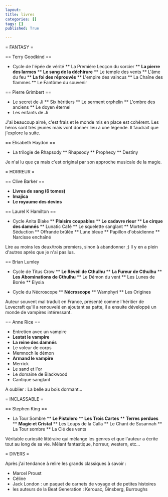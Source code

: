 ```yaml
---
layout:
title: livres
categories: []
tags: []
published: True

---
```


= FANTASY =

== Terry Goodkind ==

* Cycle de l'épée de vérité
** La Première Lecçon du sorcier
** __La pierre des larmes__
** __Le sang de la déchirure__
** Le temple des vents
** L'âme du feu
** __La foi des réprouvés__
** L'empire des vaincus
** La Chaîne des flammes
** Le Fantôme du souvenir

== Pierre Grimbert ==

* Le secret de Ji
** Six héritiers
** Le serment orphelin
** L'ombre des anciens
** Le doyen éternel
* Les enfants de Ji

J'ai beaucoup aimé, c'est frais et le monde mis en place est cohérent. Les héros sont très jeunes mais vont donner lieu à une légende. Il faudrait que j'explore la suite.


== Elisabeth Haydon ==

* La trilogie de Rhapsody
** Rhapsody
** Prophecy
** Destiny

Je n'ai lu que ça mais c'est original par son approche musicale de la magie.

= HORREUR =

== Clive Barker ==

* __Livres de sang (6 tomes)__
* __Imajica__
* __Le royaume des devins__

== Laurel K Hamilton ==

* Cycle Anita Blake
** __Plaisirs coupables__
** __Le cadavre rieur__
** __Le cirque des damnés__
** Lunatic Café
** Le squelette sanglant
** Mortelle Séduction
** Offrande brûlée
** Lune bleue
** Papillon d'obsidienne
** Narcisse enchaîné

Lire au moins les deux/trois premiers, sinon à abandonner ;)
Il y en a plein d'autres après que je n'ai pas lus.

== Brian Lumley

* Cycle de Titus Crow
** __Le Réveil de Cthulhu__
** __La Fureur de Cthulhu__
** __Les Abominations de Cthulhu__
** Le Démon du vent
** Les Lunes de Borée
** Elysia

* Cycle du Nécroscope
** __Nécroscope__
** Wamphyri
** Les Origines

Auteur souvent mal traduit en France, présenté comme l'héritier de Lovecraft qu'il a renouvelé en ajoutant sa patte, il a ensuite développé un monde de vampires intéressant.


== Anne Rice ==

* Entretien avec un vampire
* __Lestat le vampire__
* __La reine des damnés__
* Le voleur de corps
* Memnoch le démon
* __Armand le vampire__
* Merrick
* Le sand et l'or
* Le domaine de Blackwood
* Cantique sanglant

A oublier : La belle au bois dormant...

= INCLASSABLE =

== Stephen King ==

* La Tour Sombre
** __Le Pistolero__
** __Les Trois Cartes__
** __Terres perdues__
** __Magie et Cristal__
** Les Loups de la Calla
** Le Chant de Susannah
** La Tour sombre
** La Clé des vents

Véritable curiosité littéraire qui mélange les genres et que l'auteur a écrite tout au long de sa vie. Mêlant fantastique, horreur, western, etc...


= DIVERS =

Après j'ai tendance à relire les grands classiques à savoir :
* Marcel Proust
* Céline
* Jack London : un paquet de carnets de voyage et de petites histoires
* les auteurs de la Beat Generation : Kerouac, Ginsberg, Burroughs
